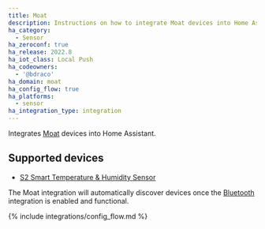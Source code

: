 ```yaml
---
title: Moat
description: Instructions on how to integrate Moat devices into Home Assistant.
ha_category:
  - Sensor
ha_zeroconf: true
ha_release: 2022.8
ha_iot_class: Local Push
ha_codeowners:
  - '@bdraco'
ha_domain: moat
ha_config_flow: true
ha_platforms:
  - sensor
ha_integration_type: integration
---
```


Integrates [Moat](https://moat-tech.com/) devices into Home Assistant.

## Supported devices

- [S2 Smart Temperature & Humidity Sensor](https://www.moat-tech.com/product/smart-climate-sensor/)

The Moat integration will automatically discover devices once the [Bluetooth](/integrations/bluetooth) integration is enabled and functional.

{% include integrations/config_flow.md %}
